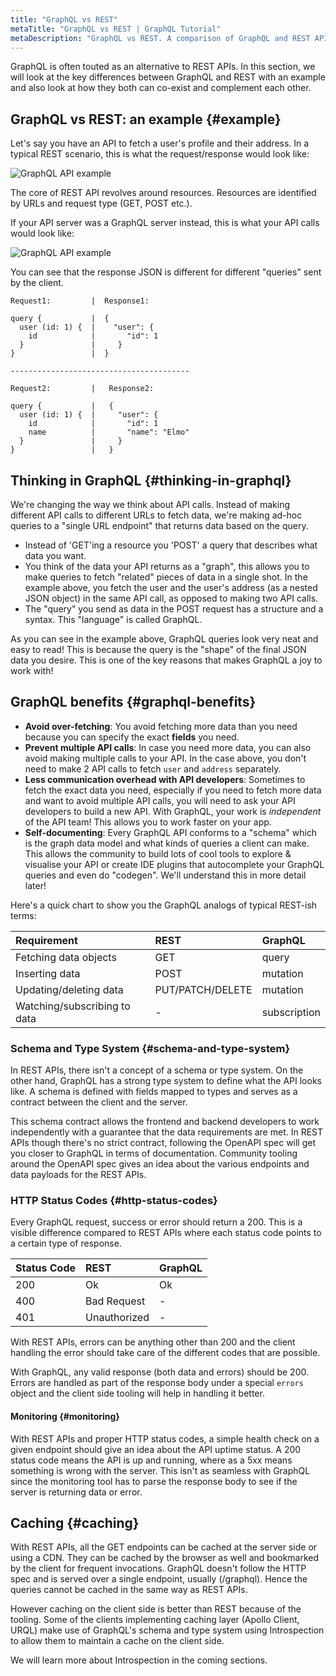 ```yaml
---
title: "GraphQL vs REST"
metaTitle: "GraphQL vs REST | GraphQL Tutorial"
metaDescription: "GraphQL vs REST. A comparison of GraphQL and REST APIs, highlighting the key differences with examples and in detail about how they complement each other "
---
```


GraphQL is often touted as an alternative to REST APIs. In this section, we will look at the key differences between GraphQL and REST with an example and also look at how they both can co-exist and complement each other.

## GraphQL vs REST: an example {#example}

Let's say you have an API to fetch a user's profile and their address. In a typical REST scenario, this is what the request/response would look like:

![GraphQL API example](https://graphql-engine-cdn.hasura.io/learn-hasura/assets/graphql-react/rest-api.png)

The core of REST API revolves around resources. Resources are identified by URLs and request type (GET, POST etc.).

If your API server was a GraphQL server instead, this is what your API calls would look like:

![GraphQL API example](https://graphql-engine-cdn.hasura.io/learn-hasura/assets/graphql-react/graphql-api.gif)

You can see that the response JSON is different for different "queries" sent by the client.

```
Request1:         |  Response1:

query {           |  {
  user (id: 1) {  |    "user": {
    id            |       "id": 1
  }               |     }
}                 |  }

----------------------------------------

Request2:         |   Response2:

query {           |   {
  user (id: 1) {  |     "user": {
    id            |       "id": 1
    name          |       "name": "Elmo"
  }               |     }
}                 |   }
```

## Thinking in GraphQL {#thinking-in-graphql}

We're changing the way we think about API calls. Instead of making different API calls to different URLs to fetch data, we're making ad-hoc queries to a "single URL endpoint" that returns data based on the query.
- Instead of 'GET'ing a resource you 'POST' a query that describes what data you want.
- You think of the data your API returns as a "graph", this allows you to make queries to fetch "related" pieces of data in a single shot. In the example above, you fetch the user and the user's address (as a nested JSON object) in the same API call, as opposed to making two API calls.
- The "query" you send as data in the POST request has a structure and a syntax. This "language" is called GraphQL.

As you can see in the example above, GraphQL queries look very neat and easy to
read! This is because the query is the "shape" of the final JSON data you desire.
This is one of the key reasons that makes GraphQL a joy to work with!

## GraphQL benefits {#graphql-benefits}

- **Avoid over-fetching**: You avoid fetching more data than you need because you can specify the exact **fields** you need.
- **Prevent multiple API calls**: In case you need more data, you can also avoid making multiple calls to your API. In the case above, you don't need to make 2 API calls to fetch `user` and `address` separately.
- **Less communication overhead with API developers**: Sometimes to fetch the exact data you need, especially if you need to fetch more data and want to avoid multiple API calls, you will need to ask your API developers to build a new API. With GraphQL, your work is *independent* of the API team! This allows you to work faster on your app.
- **Self-documenting**: Every GraphQL API conforms to a "schema" which is the graph data model and what kinds of queries a client can make. This allows the community to build lots of cool tools to explore & visualise your API or create IDE plugins that autocomplete your GraphQL queries and even do "codegen". We'll understand this in more detail later!

Here's a quick chart to show you the GraphQL analogs of typical REST-ish terms:

| Requirement | REST | GraphQL |
| :-- | :-- | :-- |
| Fetching data objects | GET | query |
| Inserting data | POST | mutation |
| Updating/deleting data | PUT/PATCH/DELETE | mutation |
| Watching/subscribing to data | - | subscription |

### Schema and Type System {#schema-and-type-system}

In REST APIs, there isn't a concept of a schema or type system.
On the other hand, GraphQL has a strong type system to define what the API looks like. A schema is defined with fields mapped to types and serves as a contract between the client and the server.

This schema contract allows the frontend and backend developers to work independently with a guarantee that the data requirements are met. In REST APIs though there's no strict contract, following the OpenAPI spec will get you closer to GraphQL in terms of documentation. Community tooling around the OpenAPI spec gives an idea about the various endpoints and data payloads for the REST APIs.

### HTTP Status Codes {#http-status-codes}

Every GraphQL request, success or error should return a 200. This is a visible difference compared to REST APIs where each status code points to a certain type of response.

| Status Code | REST | GraphQL |
| :-- | :-- | :-- |
| 200 | Ok | Ok |
| 400 | Bad Request | - |
| 401 | Unauthorized | - |

With REST APIs, errors can be anything other than 200 and the client handling the error should take care of the different codes that are possible.

With GraphQL, any valid response (both data and errors) should be 200. Errors are handled as part of the response body under a special `errors` object and the client side tooling will help in handling it better.

#### Monitoring {#monitoring}

With REST APIs and proper HTTP status codes, a simple health check on a given endpoint should give an idea about the API uptime status. A 200 status code means the API is up and running, where as a 5xx means something is wrong with the server. This isn't as seamless with GraphQL since the monitoring tool has to parse the response body to see if the server is returning data or error.

## Caching {#caching}

With REST APIs, all the GET endpoints can be cached at the server side or using a CDN. They can be cached by the browser as well and bookmarked by the client for frequent invocations.
GraphQL doesn't follow the HTTP spec and is served over a single endpoint, usually (/graphql). Hence the queries cannot be cached in the same way as REST APIs. 

However caching on the client side is better than REST because of the tooling. Some of the clients implementing caching layer (Apollo Client, URQL) make use of GraphQL's schema and type system using Introspection to allow them to maintain a cache on the client side.

We will learn more about Introspection in the coming sections.


